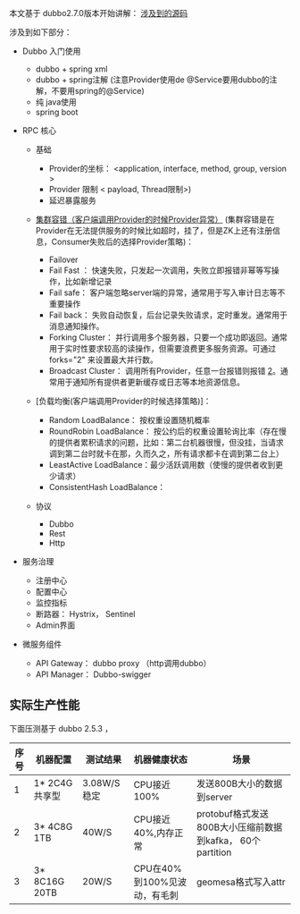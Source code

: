 本文基于 dubbo2.7.0版本开始讲解： [涉及到的源码][3]

涉及到如下部分：
 - Dubbo 入门使用
    - dubbo + spring xml
    - dubbo + spring注解 (注意Provider使用de  @Service要用dubbo的注解，不要用spring的@Service)
    - 纯 java使用
    - spring boot
 - RPC 核心
    - 基础
        -   Provider的坐标： <application, interface, method, group, version >
        -   Provider 限制 < payload, Thread限制>)   
        -   延迟暴露服务
 
    - [集群容错（客户端调用Provider的时候Provider异常）][1] (集群容错是在Provider在无法提供服务的时候比如超时，挂了，但是ZK上还有注册信息，Consumer失败后的选择Provider策略)：
        -   Failover
        -   Fail Fast ： 快速失败，只发起一次调用，失败立即报错非幂等写操作，比如新增记录
        -   Fail safe： 客户端忽略server端的异常，通常用于写入审计日志等不重要操作
        -   Fail back： 失败自动恢复，后台记录失败请求，定时重发。通常用于消息通知操作。
        -   Forking Cluster： 并行调用多个服务器，只要一个成功即返回。通常用于实时性要求较高的读操作，但需要浪费更多服务资源。可通过 forks="2" 来设置最大并行数。
        -   Broadcast Cluster： 调用所有Provider，任意一台报错则报错 [2]。通常用于通知所有提供者更新缓存或日志等本地资源信息。
    - [负载均衡(客户端调用Provider的时候选择策略)]：
        -   Random LoadBalance： 按权重设置随机概率
        -   RoundRobin LoadBalance： 按公约后的权重设置轮询比率（存在慢的提供者累积请求的问题，比如：第二台机器很慢，但没挂，当请求调到第二台时就卡在那，久而久之，所有请求都卡在调到第二台上）
        -   LeastActive LoadBalance：最少活跃调用数（使慢的提供者收到更少请求）
        -   ConsistentHash LoadBalance：
    - 协议
        -   Dubbo
        -   Rest
        -   Http
                  
 - 服务治理
    -   注册中心
    -   配置中心
    -   监控指标
    -   断路器： Hystrix， Sentinel
    -   Admin界面
 -  微服务组件
    - API Gateway： dubbo proxy （http调用dubbo）
    - API Manager： Dubbo-swigger  
    
## 实际生产性能
下面压测基于 dubbo 2.5.3 ， 

|  序号   | 机器配置  |测试结果  |机器健康状态  | 场景 |
|  ----  | ----  | ----  | ----  | ----  |
|  1  | 1* 2C4G共享型  | 3.08W/S 稳定  | CPU接近100%  | 发送800B大小的数据到server  |
|  2  | 3* 4C8G 1TB  | 40W/S  | CPU接近40%,内存正常  | protobuf格式发送800B大小压缩前数据到kafka， 60个partition  |
|  3  | 3* 8C16G 20TB  | 20W/S  | CPU在40%到100%见波动，有毛刺  | geomesa格式写入attr |


   
    
    
[1]: http://dubbo.apache.org/zh-cn/docs/user/demos/fault-tolerent-strategy.html
[2]: http://dubbo.apache.org/zh-cn/docs/user/demos/loadbalance.html
[3]: https://github.com/moheqionglin/spring-demo/tree/master/other-project/dubbo-app
    